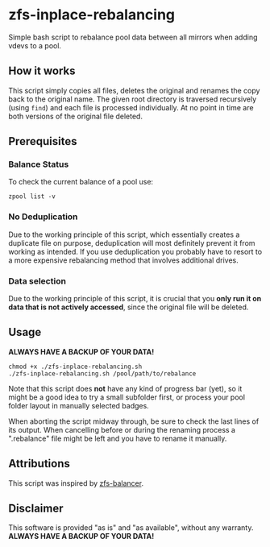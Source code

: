 # zfs-inplace-rebalancing
Simple bash script to rebalance pool data between all mirrors when adding vdevs to a pool.

## How it works

This script simply copies all files, deletes the original and renames the copy back to the original name. The given root directory is traversed recursively (using `find`) and each file is processed individually. At no point in time are both versions of the original file deleted.

## Prerequisites

### Balance Status

To check the current balance of a pool use:

```
zpool list -v
```

### No Deduplication

Due to the working principle of this script, which essentially creates a duplicate file on purpose, deduplication will most definitely prevent it from working as intended. If you use deduplication you probably have to resort to a more expensive rebalancing method that involves additional drives.

### Data selection

Due to the working principle of this script, it is crucial that you **only run it on data that is not actively accessed**, since the original file will be deleted.

## Usage

**ALWAYS HAVE A BACKUP OF YOUR DATA!**

```
chmod +x ./zfs-inplace-rebalancing.sh
./zfs-inplace-rebalancing.sh /pool/path/to/rebalance
```

Note that this script does **not** have any kind of progress bar (yet), so it might be a good idea to try a small subfolder first, or process your pool folder layout in manually selected badges.

When aborting the script midway through, be sure to check the last lines of its output. When cancelling before or during the renaming process a ".rebalance" file might be left and you have to rename it manually.

## Attributions

This script was inspired by [zfs-balancer](https://github.com/programster/zfs-balancer).

## Disclaimer

This software is provided "as is" and "as available", without any warranty.  
**ALWAYS HAVE A BACKUP OF YOUR DATA!**

